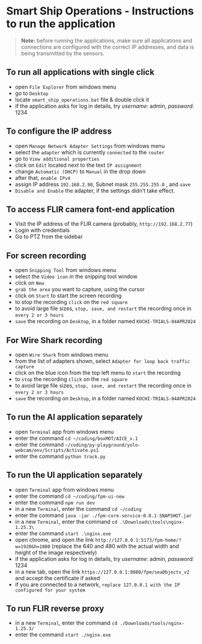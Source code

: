 # Smart Ship Operations - Instructions to run the application

> **Note:** before running the applications, make sure all applications and connections are configured with the correct IP addresses, and data is being transmitted by the sensors.

## To run all applications with single click
- open `File Explorer` from windows menu
- go to `Desktop`
- locate `smart_ship_operations.bat` file & double click it
- if the application asks for log in details, try _username_: admin, _password_: 1234

## To configure the IP address
- open `Manage Network Adapter Settings` from windows menu
- select the `adapter` which is currently `connected` to the `router`
- go to `View additional properties`
- click on `Edit` located next to the text `IP assignment`
- change `Automatic (DHCP)` to `Manual` in the drop down
- after that, `enable IPv4`
- assign IP address `192.168.2.90`, Subnet mask `255.255.255.0` , and `save`
- `Disable and Enable` the adapter, if the settings didn’t take effect.

## To access FLIR camera font-end application
- Visit the IP address of the FLIR camera (probably, `http://192.168.2.77`)
- Login with credentials
- Go to PTZ from the sidebar

## For screen recording
- open `Snipping Tool` from windows menu
- select the `Video icon` in the snipping tool window
- click on `New`
- `grab the area` you want to capture, using the cursor
- click on `Start` to start the screen recording
- to stop the recording `click` on the `red square`
- to avoid large file sizes, `stop, save, and restart` the recording once in `every 2 or 3 hours`
- `save` the recording on `Desktop`, in a folder named `KOCHI-TRIALS-04APR2024`

## For Wire Shark recording
- open `Wire Shark` from windows menu
- from the list of adapters shown, select `Adapter for loop back traffic capture`
- click on the blue icon from the top left menu to `start` the recording
- to `stop` the recording `click` on the `red square`
- to avoid large file sizes, `stop, save, and restart` the recording once in `every 2 or 3 hours`
- `save` the recording on `Desktop`, in a folder named `KOCHI-TRIALS-04APR2024`

## To run the AI application separately
- open `Terminal` app from windows menu
- enter the command `cd ~/coding/boxMOT/AICE_v.1`
- enter the command `~/coding/py-playground/yolo-webcam/env/Scripts/Activate.ps1`
- enter the command `python track.py`

## To run the UI application separately
- open `Terminal` app from windows menu
- enter the command `cd ~/coding/fpm-ui-new`
- enter the command `npm run dev`
- in a new `Terminal`, enter the command `cd ~/coding`
- enter the command `java -jar ./fpm-core-service-0.0.1-SNAPSHOT.jar`
- in a new `Terminal`, enter the command `cd .\Downloads\tools\nginx-1.25.3\`
- enter the command `start .\nginx.exe`
- open chrome, and open the link `http://127.0.0.1:5173/fpm-home/?w=1920&h=1080` (replace the 640 and 480 with the actual width and height of the image respectively)
- if the application asks for log in details, try _username_: admin, _password_: 1234
- in a new tab, open the link `https://127.0.0.1:8080/fpm/seaObjects_v2` and accept the certificate if asked
- if you are connected to a network, `replace 127.0.0.1 with the IP configured for your system`

## To run FLIR reverse proxy
- in a new `Terminal`, enter the command `cd ./Downloads/tools/nginx-1.25.3/`
- enter the command `start ./nginx.exe`
